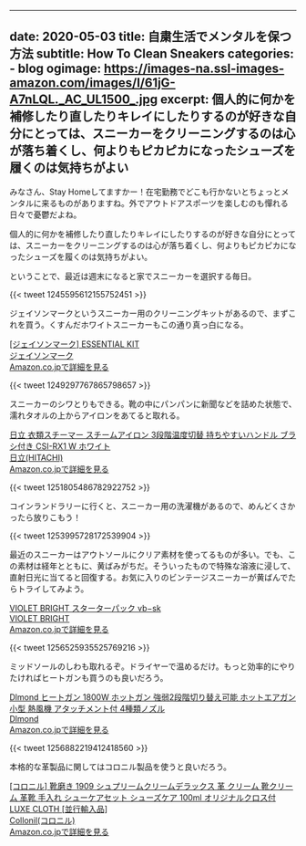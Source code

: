 
---
date: 2020-05-03
title: 自粛生活でメンタルを保つ方法
subtitle: How To Clean Sneakers
categories: 
    - blog
ogimage: https://images-na.ssl-images-amazon.com/images/I/61jG-A7nLQL._AC_UL1500_.jpg
excerpt: 個人的に何かを補修したり直したりキレイにしたりするのが好きな自分にとっては、スニーカーをクリーニングするのは心が落ち着くし、何よりもピカピカになったシューズを履くのは気持ちがよい
---

みなさん、Stay Homeしてますかー！在宅勤務でどこも行かないとちょっとメンタルに来るものがありますね。外でアウトドアスポーツを楽しむのも憚れる日々で憂鬱だよね。

個人的に何かを補修したり直したりキレイにしたりするのが好きな自分にとっては、スニーカーをクリーニングするのは心が落ち着くし、何よりもピカピカになったシューズを履くのは気持ちがよい。

ということで、最近は週末になると家でスニーカーを選択する毎日。

{{< tweet 1245595612155752451 >}}

ジェイソンマークというスニーカー用のクリーニングキットがあるので、まずこれを買う。くすんだホワイトスニーカーもこの通り真っ白になる。

<div class="__media"><a href="https://www.amazon.co.jp/dp/B01LND4F8K/?tag=warikiru-22" target="_blank" rel="noopener">
<img src="https://images-na.ssl-images-amazon.com/images/I/61jG-A7nLQL._AC_UL1500_.jpg" alt="" class="__media__image">
<div class="__media__body">
    <div>[ジェイソンマーク] ESSENTIAL KIT</div>
    <div class="__media__text">ジェイソンマーク</div>
    <div>Amazon.co.jpで詳細を見る</div>
</div>
</a></div>

{{< tweet 1249297767865798657 >}}

スニーカーのシワとりもできる。靴の中にパンパンに新聞などを詰めた状態で、濡れタオルの上からアイロンをあてると取れる。

<div class="__media"><a href="https://www.amazon.co.jp/dp/B06XY1T6ND/?tag=warikiru-22" target="_blank" rel="noopener">
<img src="https://images-na.ssl-images-amazon.com/images/I/71en47v3K2L._AC_SL1500_.jpg" alt="" class="__media__image">
<div class="__media__body">
    <div>日立 衣類スチーマー スチームアイロン 3段階温度切替 持ちやすいハンドル ブラシ付き CSI-RX1 W ホワイト</div>
    <div class="__media__text">日立(HITACHI)</div>
    <div>Amazon.co.jpで詳細を見る</div>
</div>
</a></div>

{{< tweet 1251805486782922752 >}}

コインランドラリーに行くと、スニーカー用の洗濯機があるので、めんどくさかったら放りこもう！

{{< tweet 1253995728172539904 >}}

最近のスニーカーはアウトソールにクリア素材を使ってるものが多い。でも、この素材は経年とともに、黄ばみがちだ。そういったもので特殊な溶液に浸して、直射日光に当てると回復する。お気に入りのビンテージスニーカーが黄ばんでたらトライしてみよう。

<div class="__media"><a href="https://www.amazon.co.jp/dp/B01CJPAWAG/?tag=warikiru-22" target="_blank" rel="noopener">
<img src="https://images-na.ssl-images-amazon.com/images/I/81wUl8pHWcL._AC_SL1500_.jpg" alt="" class="__media__image">
<div class="__media__body">
    <div>VIOLET BRIGHT スターターパック vb−sk</div>
    <div class="__media__text">VIOLET BRIGHT</div>
    <div>Amazon.co.jpで詳細を見る</div>
</div>
</a></div>

{{< tweet 1256525935525769216 >}}

ミッドソールのしわも取れるぞ。ドライヤーで温めるだけ。もっと効率的にやりたければヒートガンも買うのも良いだろう。

<div class="__media"><a href="https://www.amazon.co.jp/dp/B07724XLQ3/?tag=warikiru-22" target="_blank" rel="noopener">
<img src="https://images-na.ssl-images-amazon.com/images/I/61DsWKg9fTL._AC_SL1000_.jpg" alt="" class="__media__image">
<div class="__media__body">
    <div>Dlmond ヒートガン 1800W ホットガン 強弱2段階切り替え可能 ホットエアガン 小型 熱風機 アタッチメント付 4種類ノズル</div>
    <div class="__media__text">Dlmond</div>
    <div>Amazon.co.jpで詳細を見る</div>
</div>
</a></div>

{{< tweet 1256882219412418560 >}}

本格的な革製品に関してはコロニル製品を使うと良いだろう。

<div class="__media"><a href="https://www.amazon.co.jp/dp/B081ZRGPGQ/?tag=warikiru-22" target="_blank" rel="noopener">
<img src="https://images-na.ssl-images-amazon.com/images/I/61hb%2B-nGr7L._AC_UL1500_.jpg" alt="" class="__media__image">
<div class="__media__body">
    <div>[コロニル] 靴磨き 1909 シュプリームクリームデラックス 革 クリーム 靴クリーム 革靴 手入れ シューケアセット シューズケア 100ml オリジナルクロス付 LUXE CLOTH [並行輸入品]</div>
    <div class="__media__text">Collonil(コロニル)</div>
    <div>Amazon.co.jpで詳細を見る</div>
</div>
</a></div>

